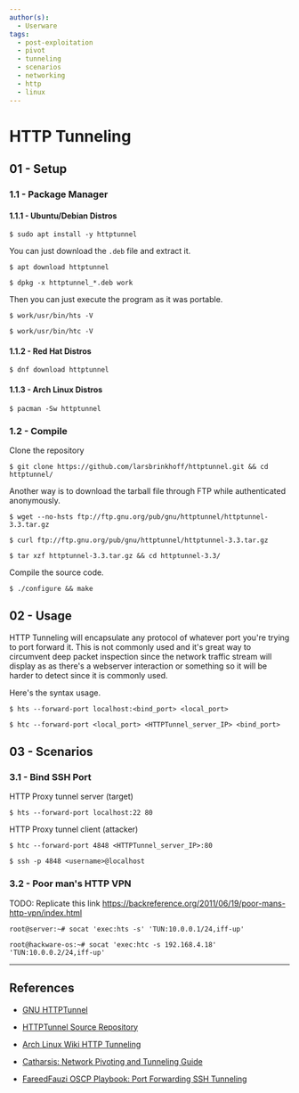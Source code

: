 ```yaml
---
author(s):
  - Userware
tags:
  - post-exploitation
  - pivot
  - tunneling
  - scenarios
  - networking
  - http
  - linux
---
```

# HTTP Tunneling

## 01 - Setup

### 1.1 - Package Manager

#### 1.1.1 - Ubuntu/Debian Distros

```
$ sudo apt install -y httptunnel
```

You can just download the `.deb` file and extract it.

```
$ apt download httptunnel

$ dpkg -x httptunnel_*.deb work
```

Then you can just execute the program as it was portable.

```
$ work/usr/bin/hts -V

$ work/usr/bin/htc -V
```

#### 1.1.2 - Red Hat Distros

```
$ dnf download httptunnel
```

#### 1.1.3 - Arch Linux Distros

```
$ pacman -Sw httptunnel
```

### 1.2 - Compile

Clone the repository

```
$ git clone https://github.com/larsbrinkhoff/httptunnel.git && cd httptunnel/
```

Another way is to download the tarball file through FTP while authenticated anonymously.

```
$ wget --no-hsts ftp://ftp.gnu.org/pub/gnu/httptunnel/httptunnel-3.3.tar.gz

$ curl ftp://ftp.gnu.org/pub/gnu/httptunnel/httptunnel-3.3.tar.gz

$ tar xzf httptunnel-3.3.tar.gz && cd httptunnel-3.3/
```

Compile the source code.

```
$ ./configure && make
```

## 02 - Usage

HTTP Tunneling will encapsulate any protocol of whatever port you're trying to port forward it. This is not commonly used and it's great way to circumvent deep packet inspection since the network traffic stream will display as as there's a webserver interaction or something so it will be harder to detect since it is commonly used.

Here's the syntax usage.

```
$ hts --forward-port localhost:<bind_port> <local_port>

$ htc --forward-port <local_port> <HTTPTunnel_server_IP> <bind_port>
```

## 03 - Scenarios

### 3.1 - Bind SSH Port

HTTP Proxy tunnel server (target)

```
$ hts --forward-port localhost:22 80
```

HTTP Proxy tunnel client (attacker)

```
$ htc --forward-port 4848 <HTTPTunnel_server_IP>:80

$ ssh -p 4848 <username>@localhost
```

### 3.2 - Poor man's HTTP VPN

TODO: Replicate this link https://backreference.org/2011/06/19/poor-mans-http-vpn/index.html

```
root@server:~# socat 'exec:hts -s' 'TUN:10.0.0.1/24,iff-up'
```

```
root@hackware-os:~# socat 'exec:htc -s 192.168.4.18' 'TUN:10.0.0.2/24,iff-up'
```

---
## References

- [GNU HTTPTunnel](https://www.nocrew.org/software/httptunnel.html)

- [HTTPTunnel Source Repository](https://github.com/larsbrinkhoff/httptunnel)

- [Arch Linux Wiki HTTP Tunneling](https://wiki.archlinux.org/title/HTTP_tunneling)

- [Catharsis: Network Pivoting and Tunneling Guide](https://catharsis.net.au/blog/network-pivoting-and-tunneling-guide/)

- [FareedFauzi OSCP Playbook: Port Forwarding SSH Tunneling](https://fareedfauzi.gitbook.io/oscp-notes/others/port-forwarding-ssh-tunneling)